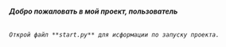 ###### **Добро пожаловать в мой проект, пользователь** 
 
_`Открой файл **start.py** для исформации по запуску проекта.`_ 
